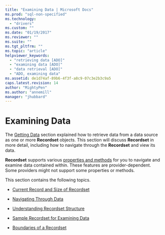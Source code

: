 ```yaml
---
title: "Examining Data | Microsoft Docs"
ms.prod: "sql-non-specified"
ms.technology:
  - "drivers"
ms.custom: ""
ms.date: "01/19/2017"
ms.reviewer: ""
ms.suite: ""
ms.tgt_pltfrm: ""
ms.topic: "article"
helpviewer_keywords: 
  - "retrieving data [ADO]"
  - "examining data [ADO]"
  - "data retrieval [ADO]"
  - "ADO, examining data"
ms.assetid: de1d74af-89b6-4f3f-a8c9-07c3e2b3c9a5
caps.latest.revision: 14
author: "MightyPen"
ms.author: "annemill"
manager: "jhubbard"
---
```

# Examining Data
The [Getting Data](../../../ado/guide/data/getting-data.md) section explained how to retrieve data from a data source as one or more **Recordset** objects. This section will discuss **Recordset** in more detail, including how to navigate through the **Recordset** and view its data.  
  
 **Recordset** supports various [properties and methods](../../../ado/reference/ado-api/recordset-object-properties-methods-and-events.md) for you to navigate and examine data contained within. These features are provider-dependent. Some providers might not support some properties or methods.  
  
 This section contains the following topics.  
  
-   [Current Record and Size of Recordset](../../../ado/guide/data/current-record-and-size-of-recordset.md)  
  
-   [Navigating Through Data](../../../ado/guide/data/navigating-through-data.md)  
  
-   [Understanding Recordset Structure](../../../ado/guide/data/understanding-recordset-structure.md)  
  
-   [Sample Recordset for Examining Data](../../../ado/guide/data/sample-recordset-for-examining-data.md)  
  
-   [Boundaries of a Recordset](../../../ado/guide/data/boundaries-of-a-recordset.md)